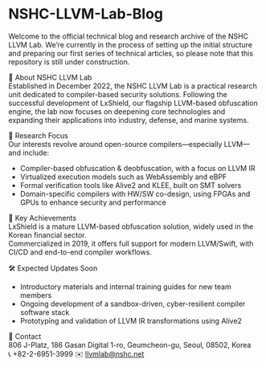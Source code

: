# NSHC-LLVM-Lab-Blog

Welcome to the official technical blog and research archive of the NSHC LLVM Lab.
We’re currently in the process of setting up the initial structure and preparing our first series of technical articles, so please note that this repository is still under construction.
  
🧬 About NSHC LLVM Lab  
Established in December 2022, the NSHC LLVM Lab is a practical research unit dedicated to compiler-based security solutions.
Following the successful development of LxShield, our flagship LLVM-based obfuscation engine, the lab now focuses on deepening core technologies and expanding their applications into industry, defense, and marine systems.
  
🔬 Research Focus  
Our interests revolve around open-source compilers—especially LLVM—and include:
  - Compiler-based obfuscation & deobfuscation, with a focus on LLVM IR  
  - Virtualized execution models such as WebAssembly and eBPF  
  - Formal verification tools like Alive2 and KLEE, built on SMT solvers  
  - Domain-specific compilers with HW/SW co-design, using FPGAs and GPUs to enhance security and performance  
  

🚀 Key Achievements  
LxShield is a mature LLVM-based obfuscation solution, widely used in the Korean financial sector.  
Commercialized in 2019, it offers full support for modern LLVM/Swift, with CI/CD and end-to-end compiler workflows.
  

🛠️ Expected Updates Soon
  - Introductory materials and internal training guides for new team members  
  - Ongoing development of a sandbox-driven, cyber-resilient compiler software stack  
  - Prototyping and validation of LLVM IR transformations using Alive2  
  

📍 Contact  
806 J-Platz, 186 Gasan Digital 1-ro, Geumcheon-gu, Seoul, 08502, Korea  
📞 +82-2-6951-3999  ✉️ llvmlab@nshc.net  


